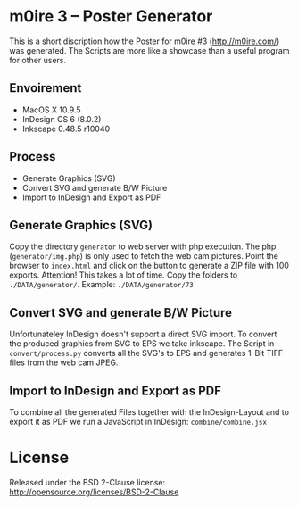 ﻿# m0ire 3 – Poster GeneratorThis is a short discription how the Poster for m0ire #3 (http://m0ire.com/) was generated. The Scripts are more like a showcase than a useful program for other users. ## Envoirement * MacOS X 10.9.5* InDesign CS 6 (8.0.2)* Inkscape 0.48.5 r10040## Process* Generate Graphics (SVG)* Convert SVG and generate B/W Picture* Import to InDesign and Export as PDF## Generate Graphics (SVG)Copy the directory `generator` to web server with php execution. The php (`generator/img.php`) is only used to fetch the web cam pictures. Point the browser to `index.html` and click on the button to generate a ZIP file with 100 exports. Attention! This takes a lot of time.Copy the folders to `./DATA/generator/`. Example: `./DATA/generator/73`## Convert SVG and generate B/W PictureUnfortunateley InDesign doesn't support a direct SVG import. To convert the produced graphics from SVG to EPS we take inkscape. The Script in `convert/process.py` converts all the SVG's to EPS and generates 1-Bit TIFF files from the web cam JPEG.## Import to InDesign and Export as PDFTo combine all the generated Files together with the InDesign-Layout and to export it as PDF we run a JavaScript in InDesign: `combine/combine.jsx`# LicenseReleased under the BSD 2-Clause license: http://opensource.org/licenses/BSD-2-Clause